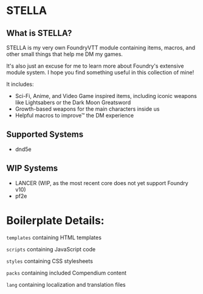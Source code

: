 # STELLA
## What is STELLA?
STELLA is my very own FoundryVTT module containing items, macros, and other small things that help me DM my games.

It's also just an excuse for me to learn more about Foundry's extensive module system. I hope you find something useful in this collection of mine!

It includes:
* Sci-Fi, Anime, and Video Game inspired items, including iconic weapons like Lightsabers or the Dark Moon Greatsword
* Growth-based weapons for the main characters inside us
* Helpful macros to improve™ the DM experience

## Supported Systems
* dnd5e

## WIP Systems
* LANCER (WIP, as the most recent core does not yet support Foundry v10)
* pf2e

# Boilerplate Details:
`templates` containing HTML templates

`scripts` containing JavaScript code

`styles` containing CSS stylesheets

`packs` containing included Compendium content

`lang` containing localization and translation files
